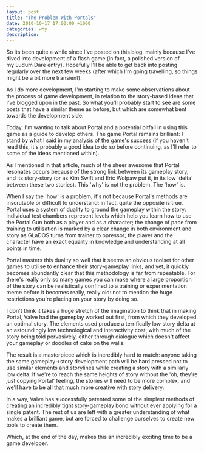 ```yaml
---
layout: post
title: "The Problem With Portals"
date: 2010-10-17 17:00:00 +1000
categories: why
description: 
---
```

So its been quite a while since I've posted on this blog, mainly because I've dived into development of a flash game (in fact, a polished version of my Ludum Dare entry). Hopefully I'll be able to get back into posting regularly over the next few weeks (after which I'm going travelling, so things might be a bit more transient).

As I do more development, I'm starting to make some observations about the process of game development, in relation to the story-based ideas that I've blogged upon in the past. So what you'll probably start to see are some posts that have a similar theme as before, but which are somewhat bent towards the development side.

Today, I'm wanting to talk about Portal and a potential pitfall in using this game as a guide to develop others. The game Portal remains brilliant: I stand by what I said in my [analysis of the game's success](/why/2010/08/26/postmortem-the-enemy-of-my-enemy-is-my-heat-seeking-missile.html) (if you haven't read this, it's probably a good idea to do so before continuing, as I'll refer to some of the ideas mentioned within).

As I mentioned in that article, much of the sheer awesome that Portal resonates occurs because of the strong link between its gameplay story, and its story-story (or as Kim Swift and Eric Wolpaw put it, in its low 'delta' between these two stories). This 'why' is not the problem. The 'how' is.

When I say the 'how' is a problem, it's not because Portal's methods are inscrutable or difficult to understand: in fact, quite the opposite is true. Portal uses a system of duality to ground the gameplay within the story: individual test chambers represent levels which help you learn how to use the Portal Gun both as a player and as a character; the change of pace from training to utilisation is marked by a clear change in both environment and story as GLaDOS turns from trainer to opressor; the player and the character have an exact equality in knowledge and understanding at all points in time.

Portal masters this duality so well that it seems an obvious toolset for other games to utilise to enhance their story-gameplay links, and yet, it quickly becomes abundantly clear that this methodology is far from repeatable. For there's really only so many games you can make where a large proportion of the story can be realistically confined to a training or experimentation meme before it becomes really, really old: not to mention the huge restrictions you're placing on your story by doing so.

I don't think it takes a huge stretch of the imagination to think that in making Portal, Valve had the gameplay worked out first, from which they developed an optimal story. The elements used produce a terrifically low story delta at an astoundingly low technological and interactivity cost, with much of the story being told pervasively, either through dialogue which doesn't affect your gameplay or doodles of cake on the walls.

The result is a masterpiece which is incredibly hard to match: anyone taking the same gameplay->story development path will be hard pressed not to use similar elements and storylines while creating a story with a similarly low delta. If we're to reach the same heights of story without the 'oh, they're just copying Portal' feeling, the stories will need to be more complex, and we'll have to be all that much more creative with story delivery.

In a way, Valve has successfully patented some of the simplest methods of creating an incredibly tight story-gameplay bond without ever applying for a single patent. The rest of us are left with a greater understanding of what makes a brilliant game, but are forced to challenge ourselves to create new tools to create them.

Which, at the end of the day, makes this an incredibly exciting time to be a game developer.
